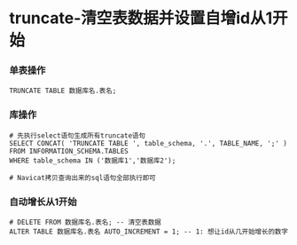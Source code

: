 # truncate-清空表数据并设置自增id从1开始

### 单表操作

```
TRUNCATE TABLE 数据库名.表名;
```

### 库操作

```
# 先执行select语句生成所有truncate语句
SELECT CONCAT( 'TRUNCATE TABLE ', table_schema, '.', TABLE_NAME, ';' )
FROM INFORMATION_SCHEMA.TABLES
WHERE table_schema IN ('数据库1','数据库2');

# Navicat拷贝查询出来的sql语句全部执行即可
```

### 自动增长从1开始

```
# DELETE FROM 数据库名.表名; -- 清空表数据
ALTER TABLE 数据库名.表名 AUTO_INCREMENT = 1; -- 1: 想让id从几开始增长的数字
```
